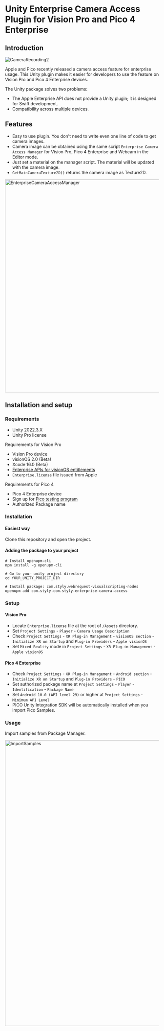 # Unity Enterprise Camera Access Plugin for Vision Pro and Pico 4 Enterprise

## Introduction
![CameraRecording2](https://github.com/styly-dev/EnterpriseCameraAccessPlugin/assets/387880/1a2cd74a-6096-4200-85ff-30daaa707d03)

Apple and Pico recently released a camera access feature for enterprise usage. This Unity plugin makes it easier for developers to use the feature on Vision Pro and Pico 4 Enterprise devices.

The Unity package solves two problems:
- The Apple Enterprise API does not provide a Unity plugin; it is designed for Swift development.
- Compatibility across multiple devices.

## Features

- Easy to use plugin. You don't need to write even one line of code to get camera images. 
- Camera image can be obtained using the same script `Enterprise Camera Access Manager` for Vision Pro, Pico 4 Enterprise and Webcam in the Editor mode.
- Just set a material on the manager script. The material will be updated with the camera image.
- `GetMainCameraTexture2D()` returns the camera image as Texture2D.

<img width="696" alt="EnterpriseCameraAccessManager" src="https://github.com/styly-dev/EnterpriseCameraAccessPlugin/assets/387880/e4e237b3-89dd-414f-aa95-10824b2eaeda">

## Installation and setup

### Requirements

- Unity 2022.3.X
- Unity Pro license

Requirements for Vision Pro

- Vision Pro device
- visionOS 2.0 (Beta)
- Xcode 16.0 (Beta)
- [Enterprise APIs for visionOS entitlements](https://developer.apple.com/documentation/visionOS/building-spatial-experiences-for-business-apps-with-enterprise-apis#Request-the-entitlements)
- `Enterprise.license` file issued from Apple

Requirements for Pico 4
- Pico 4 Enterprise device
- Sign up for [Pico testing program](https://github.com/picoxr/GetCameraFrame)
- Authorized Package name

### Installation

#### Easiest way
Clone this repository and open the project.

#### Adding the package to your project

```
# Install openupm-cli
npm install -g openupm-cli

# Go to your unity project directory
cd YOUR_UNITY_PROJECT_DIR

# Install package: com.styly.webrequest-visualscripting-nodes
openupm add com.styly.com.styly.enterprise-camera-access
```

### Setup
#### Vision Pro

- Locate `Enterprise.license` file at the root of `/Assets` directory. 
- Set `Project Settings` - `Player` - `Camera Usage Description`
- Check `Project Settings` - `XR Plug-in Management` - `visionOS section` - `Initialize XR on Startup` and `Plug-in Providers` - `Apple visionOS`
- Set `Mixed Reality` mode in `Project Settings` - `XR Plug-in Management` - `Apple visionOS`

#### Pico 4 Enterprise

- Check `Project Settings` - `XR Plug-in Management` - `Android section` - `Initialize XR on Startup` and `Plug-in Providers` - `PICO`
- Set authorized package name at `Project Settings` - `Player` - `Identification` - `Package Name`
- Set `Android 10.0 (API level 29)` or higher at `Project Settings` - `Minimum API Level`
- PICO Unity Integration SDK will be automatically installed when you import Pico Samples.

### Usage

Import samples from Package Manager.

<img width="934" alt="ImportSamples" src="https://github.com/styly-dev/EnterpriseCameraAccessPlugin/assets/387880/d00efba3-b7e8-49d8-b63c-7766a1e34b95">

